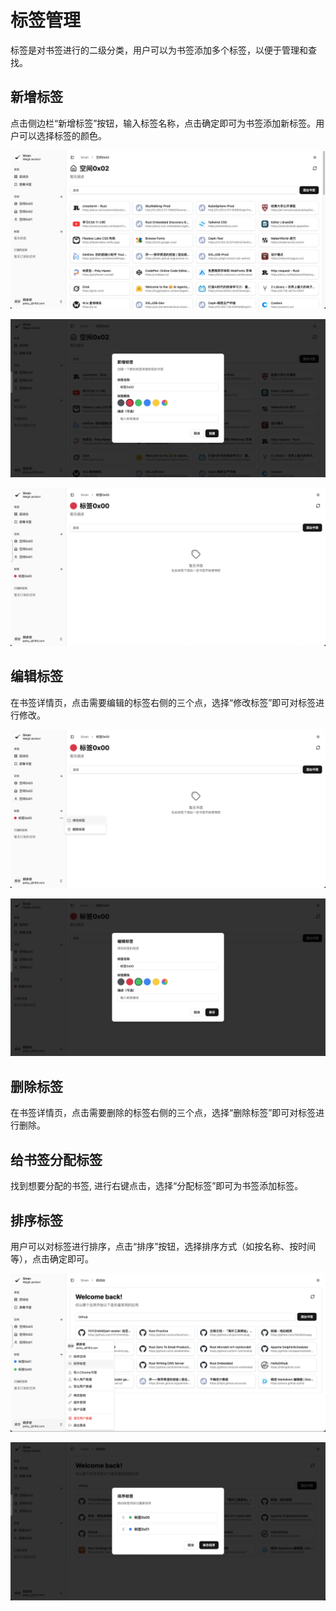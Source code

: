 # 标签管理

标签是对书签进行的二级分类，用户可以为书签添加多个标签，以便于管理和查找。

## 新增标签

点击侧边栏“新增标签”按钮，输入标签名称，点击确定即可为书签添加新标签。用户可以选择标签的颜色。

![alt text](<../static/CleanShot 2025-09-04 at 09.35.49.png>)


![alt text](<../static/CleanShot 2025-09-04 at 09.36.32.png>)


![alt text](<../static/CleanShot 2025-09-04 at 09.37.05.png>)

## 编辑标签

在书签详情页，点击需要编辑的标签右侧的三个点，选择“修改标签”即可对标签进行修改。

![alt text](<../static/CleanShot 2025-09-04 at 09.37.48.png>)

![alt text](<../static/CleanShot 2025-09-04 at 09.38.05.png>)

## 删除标签

在书签详情页，点击需要删除的标签右侧的三个点，选择“删除标签”即可对标签进行删除。


## 给书签分配标签

找到想要分配的书签, 进行右键点击，选择“分配标签”即可为书签添加标签。

## 排序标签

用户可以对标签进行排序，点击“排序”按钮，选择排序方式（如按名称、按时间等），点击确定即可。

![alt text](<../static/CleanShot 2025-09-04 at 09.49.14.png>)

![alt text](<../static/CleanShot 2025-09-04 at 09.48.51.png>)